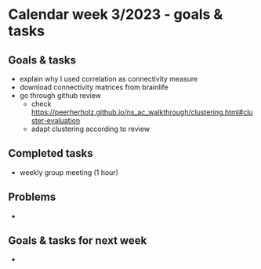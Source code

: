 # Calendar week 3/2023 - goals & tasks

## Goals & tasks
- explain why I used correlation as connectivity measure
- download connectivity matrices from brainlife 
- go through github review
    - check https://peerherholz.github.io/ns_ac_walkthrough/clustering.html#cluster-evaluation
    - adapt clustering according to review 


## Completed tasks
- weekly group meeting (1 hour)

## Problems
- 

## Goals & tasks for next week
- 
